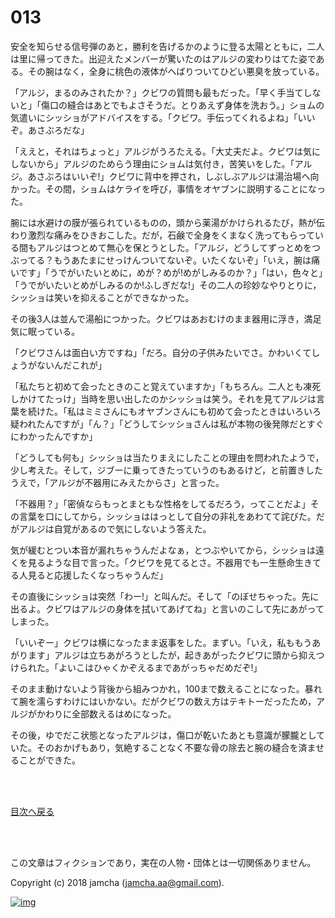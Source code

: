# 013

安全を知らせる信号弾のあと，勝利を告げるかのように登る太陽とともに，二人は里に帰ってきた。出迎えたメンバーが驚いたのはアルジの変わりはてた姿である。その腕はなく，全身に桃色の液体がへばりついてひどい悪臭を放っている。  

「アルジ，まるのみされたか？」クビワの質問も最もだった。「早く手当てしないと」「傷口の縫合はあとでもよさそうだ。とりあえず身体を洗おう。」ショムの気遣いにシッショがアドバイスをする。「クビワ。手伝ってくれるよね」「いいぞ。あさぶろだな」  

「ええと，それはちょっと」アルジがうろたえる。「大丈夫だよ。クビワは気にしないから」アルジのためらう理由にショムは気付き，苦笑いをした。「アルジ。あさぶろはいいぞ!」クビワに背中を押され，しぶしぶアルジは湯治場へ向かった。その間，ショムはケライを呼び，事情をオヤブンに説明することになった。  

腕には水避けの膜が張られているものの，頭から薬湯がかけられるたび，熱が伝わり激烈な痛みをひきおこした。だが，石鹸で全身をくまなく洗ってもらっている間もアルジはつとめて無心を保とうとした。「アルジ，どうしてずっとめをつぶってる？もうあたまにせっけんついてないぞ。いたくないぞ」「いえ，腕は痛いです」「うでがいたいとめに，めが？めが!めがしみるのか？」「はい，色々と」「うでがいたいとめがしみるのか!ふしぎだな!」その二人の珍妙なやりとりに，シッショは笑いを抑えることができなかった。  

その後3人は並んで湯船につかった。クビワはあおむけのまま器用に浮き，満足気に眠っている。  

「クビワさんは面白い方ですね」「だろ。自分の子供みたいでさ。かわいくてしょうがないんだこれが」  

「私たちと初めて会ったときのこと覚えていますか」「もちろん。二人とも凍死しかけてたっけ」当時を思い出したのかシッショは笑う。それを見てアルジは言葉を続けた。「私はミミさんにもオヤブンさんにも初めて会ったときはいろいろ疑われたんですが」「ん？」「どうしてシッショさんは私が本物の後発隊だとすぐにわかったんですか」  

「どうしても何も」シッショは当たりまえにしたことの理由を問われたようで，少し考えた。そして，ジブーに乗ってきたっていうのもあるけど，と前置きしたうえで，「アルジが不器用にみえたからさ」と言った。  

「不器用？」「密偵ならもっとまともな性格をしてるだろう，ってことだよ」その言葉を口にしてから，シッショははっとして自分の非礼をあわてて詫びた。だがアルジは自覚があるので気にしないよう答えた。  

気が緩むとつい本音が漏れちゃうんだよなぁ，とつぶやいてから，シッショは遠くを見るような目で言った。「クビワを見てるとさ。不器用でも一生懸命生きてる人見ると応援したくなっちゃうんだ」  

その直後にシッショは突然「わー!」と叫んだ。そして「のぼせちゃった。先に出るよ。クビワはアルジの身体を拭いてあげてね」と言いのこして先にあがってしまった。  

「いいぞー」クビワは横になったまま返事をした。まずい。「いえ，私ももうあがります」アルジは立ちあがろうとしたが，起きあがったクビワに頭から抑えつけられた。「よいこはひゃくかぞえるまであがっちゃだめだぞ!」  

そのまま動けないよう背後から組みつかれ，100まで数えることになった。暴れて腕を濡らすわけにはいかない。だがクビワの数え方はテキトーだったため，アルジがかわりに全部数えるはめになった。  

その後，ゆでだこ状態となったアルジは，傷口が乾いたあとも意識が朦朧としていた。そのおかげもあり，気絶することなく不要な骨の除去と腕の縫合を済ませることができた。  

<br>  
<br>  

[目次へ戻る](https://github.com/jamcha-aa/OblivionReports/blob/master/README.md)  

<br>  
<br>  

この文章はフィクションであり，実在の人物・団体とは一切関係ありません。  

Copyright (c) 2018 jamcha (jamcha.aa@gmail.com).  

[![img](http://i.creativecommons.org/l/by-nc-sa/4.0/88x31.png)](http://creativecommons.org/licenses/by-nc-sa/4.0/deed)